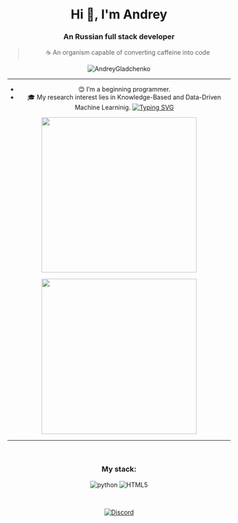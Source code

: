 <center>
<h1 align="center">Hi 👋, I'm Andrey</h1>
<h3 align="center">An Russian full stack developer</h3>
<blockquote align="center">☕ An organism capable of converting caffeine into code</blockquote>
<p align="center"> <img src="https://komarev.com/ghpvc/?username=AndreyGladchenko&label=Profile%20views&color=blueviolet&style=flat" alt="AndreyGladchenko" /> </p>

 ---
 
- 😊 I’m a beginning programmer.
- 🎓 My research interest lies in Knowledge-Based and Data-Driven Machine Learninig.
 [![Typing SVG](https://readme-typing-svg.herokuapp.com?color=%2336BCF7&lines=Im+curently+working+on+this+page)](https://git.io/typing-svg)


<p align='center'>
  <a href="#"><img src="https://github-readme-stats.vercel.app/api?username=AndreyGladchenko&show_icons=true&count_private=true&theme=dark" width="350"></a>
</p>
<p align='center'>
  <a href="#"><img src="https://github-readme-stats.vercel.app/api/top-langs/?username=AndreyGladchenko&layout=compact&theme=dark" width="350"></a>
</p>

---

<br>

<h3 align="center">
  My stack:<br>
</h3>
<p align="center">
 
  ![python](https://img.shields.io/badge/-python-grey?style=for-the-badge&logo=python&logoColor=white&labelColor=5539cc)
  ![HTML5](https://img.shields.io/badge/html%205-grey?style=for-the-badge&logo=html5&logoColor=white&labelColor=5539cc)
</p>

</br>

[![Discord](https://img.shields.io/discord/484067040307576873.svg?label=&logo=discord&logoColor=ffffff&color=7389D8&labelColor=6A7EC2)](https://discord.gg/sgUz53k)

<!--
<a href="">
  <img align="left" src="https://github-readme-stats.vercel.app/api?username=AndreyGladchenko&count_private=true&show_icons=true" />
</a>


[![Hits](https://hits.sh/github.com/AndreyGladchenko/hits.svg)](https://hits.sh/github.com/AndreyGladchenko/hits/)
**AndreyGladchenko/AndreyGladchenko** is a ✨ _special_ ✨ repository because its `README.md` (this file) appears on your GitHub profile.

Here are some ideas to get you started:

- 🔭 I’m currently working on ...
- 🌱 I’m currently learning ...
- 👯 I’m looking to collaborate on ...
- 🤔 I’m looking for help with ...
- 💬 Ask me about ...
- 📫 How to reach me: ...
- 😄 Pronouns: ...
- ⚡ Fun fact: ...
https://habr.com/ru/articles/649363/
https://docs.github.com/ru/get-started/writing-on-github/getting-started-with-writing-and-formatting-on-github/quickstart-for-writing-on-github
-->

